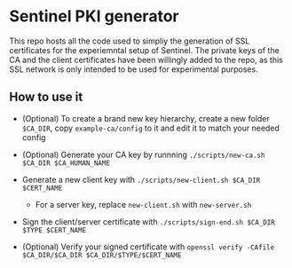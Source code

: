 # Sentinel PKI generator

This repo hosts all the code used to simpliy the generation of SSL certificates for the experiemntal setup of Sentinel. The private keys of the CA and the client certificates have been willingly added to the repo, as this SSL network is only intended to be used for experimental purposes. 

## How to use it

* (Optional) To create a brand new key hierarchy, create a new folder `$CA_DIR`, copy `example-ca/config` to it and edit it to match your needed config

* (Optional) Generate your CA key by runnning `./scripts/new-ca.sh $CA_DIR $CA_HUMAN_NAME`

* Generate a new client key with `./scripts/new-client.sh $CA_DIR $CERT_NAME`
    * For a server key, replace `new-client.sh` with `new-server.sh`

* Sign the client/server certificate with `./scripts/sign-end.sh $CA_DIR $TYPE $CERT_NAME`

* (Optional) Verify your signed certificate with `openssl verify -CAfile $CA_DIR/$CA_DIR $CA_DIR/$TYPE/$CERT_NAME`